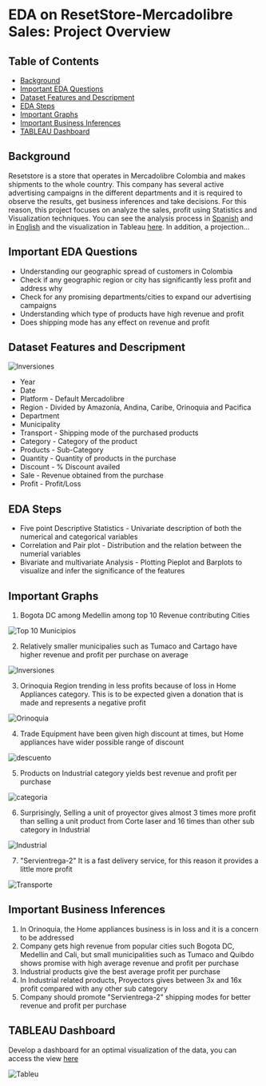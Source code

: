 # EDA on ResetStore-Mercadolibre Sales: Project Overview
## Table of Contents
* [Background](#background)
* [Important EDA Questions](#important-eda-questions)
* [Dataset Features and Descripment](#dataset-features-and-descripment)
* [EDA Steps](#eda-steps)
* [Important Graphs](#important-graphs)
* [Important Business Inferences](#important-business-inferences)
* [TABLEAU Dashboard](#tableau-dashboard)

## Background 

Resetstore is a store that operates in Mercadolibre Colombia and makes shipments to the whole country. This company has several active advertising campaigns in the different departments and it is required to observe the results, get business inferences and take decisions. For this reason, this project focuses on analyze the sales, profit using Statistics and Visualization techniques. You can see the analysis process in [Spanish](https://nbviewer.org/github/davidcamilo0710/Mercadolibre_Sales_EDA/blob/master/Ventas_ResetStore_EDA.ipynb) and in [English](https://nbviewer.org/github/davidcamilo0710/Mercadolibre_Sales_EDA/blob/master/Sales_ResetStore_EDA.ipynb) and the visualization in Tableau [here](https://public.tableau.com/views/ResetStoreColombia/Dashboard1?:language=es-ES&:display_count=n&:origin=viz_share_link). In addition, a projection...

## Important EDA Questions

- Understanding our geographic spread of customers in Colombia
- Check if any geographic region or city has significantly less profit and address why
- Check for any promising departments/cities to expand our advertising campaigns
- Understanding which type of products have high revenue and profit
- Does shipping mode has any effect on revenue and profit

## Dataset Features and Descripment
![Inversiones](https://user-images.githubusercontent.com/60159274/158505131-a5fa7fea-b6c6-408c-a55a-33577dd75017.png)

- Year
- Date
- Platform - Default Mercadolibre
- Region - Divided by Amazonía, Andina, Caribe, Orinoquia and Pacifica
- Department
- Municipality
- Transport - Shipping mode of the purchased products
- Category - Category of the product
- Products - Sub-Category
- Quantity - Quantity of products in the purchase
- Discount - % Discount availed
- Sale - Revenue obtained from the purchase
- Profit - Profit/Loss

## EDA Steps

- Five point Descriptive Statistics - Univariate description of both the numerical and categorical variables
- Correlation and Pair plot - Distribution and the relation between the numerial variables
- Bivariate and multivariate Analysis - Plotting Pieplot and Barplots to visualize and infer the significance of the features

## Important Graphs

1. Bogota DC among Medellin among top 10 Revenue contributing Cities

![Top 10 Municipios](https://user-images.githubusercontent.com/60159274/158505069-ce46bc74-7cbb-4b8e-aac2-97891fd97db1.png)

2. Relatively smaller municipalies such as Tumaco and Cartago have higher revenue and profit per purchase on average

![Inversiones](https://user-images.githubusercontent.com/60159274/158505152-31872809-e8d0-404e-9452-151bd99f1e6a.png)

3. Orinoquia Region trending in less profits because of loss in Home Appliances category. This is to be expected given a donation that is made and represents a negative profit

![Orinoquia](https://user-images.githubusercontent.com/60159274/158505194-d2e31594-3487-43fe-8e6e-371b997de7e4.png)

4. Trade Equipment have been given high discount at times, but Home appliances have wider possible range of discount

![descuento](https://user-images.githubusercontent.com/60159274/158505632-2fd0fb66-5fa0-4a86-9096-ee4e6d91ac44.png)

5. Products on Industrial category yields best revenue and profit per purchase

![categoria](https://user-images.githubusercontent.com/60159274/158505362-1fa2c067-06a2-4e2e-9ff3-39e40dc88d15.png)

6. Surprisingly, Selling a unit of proyector gives almost 3 times more profit than selling a unit product from Corte laser and 16 times than other sub category in Industrial

![Industrial](https://user-images.githubusercontent.com/60159274/158505382-2db3cdb4-2fed-49e1-b842-a0ddd25b9c84.png)

7. "Servientrega-2" It is a fast delivery service, for this reason it provides a little more profit

![Transporte](https://user-images.githubusercontent.com/60159274/158505388-185d94a5-3124-492a-b103-1cd815ba0184.png)

## Important Business Inferences

1. In Orinoquia, the Home appliances business is in loss and it is a concern to be addressed
2. Company gets high revenue from popular cities such Bogota DC, Medellin and Cali, but small municipalities such as Tumaco and Quibdo shows promise with high average revenue and profit per purchase
3. Industrial products give the best average profit per purchase
4. In Industrial related products, Proyectors gives between 3x and 16x profit compared with any other sub category
5. Company should promote "Servientrega-2" shipping modes for better revenue and profit per purchase

## TABLEAU Dashboard

Develop a dashboard for an optimal visualization of the data, you can access the view [here](https://public.tableau.com/views/ResetStoreColombia/Dashboard1?:language=es-ES&:display_count=n&:origin=viz_share_link)

![Tableu](https://user-images.githubusercontent.com/60159274/158330809-6f5bd381-d914-45a3-966d-ad109bcf05d7.png)
